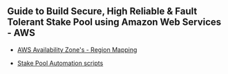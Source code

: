 ## Guide to Build Secure, High Reliable & Fault Tolerant Stake Pool using Amazon Web Services - AWS

* [AWS Availability Zone's - Region Mapping](aws_templates/az-mapping.md)

* [Stake Pool Automation scripts](stake_pool_automation_scripts/automation.md)


